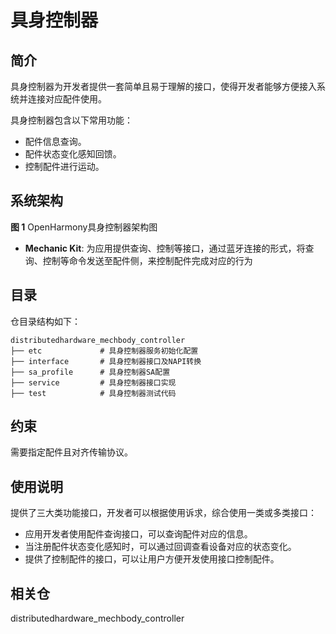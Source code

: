 # 具身控制器

## 简介

具身控制器为开发者提供一套简单且易于理解的接口，使得开发者能够方便接入系统并连接对应配件使用。

具身控制器包含以下常用功能：

- 配件信息查询。
- 配件状态变化感知回馈。
- 控制配件进行运动。

## 系统架构

**图 1**  OpenHarmony具身控制器架构图

- **Mechanic Kit**: 为应用提供查询、控制等接口，通过蓝牙连接的形式，将查询、控制等命令发送至配件侧，来控制配件完成对应的行为

## 目录

仓目录结构如下：

```shell
distributedhardware_mechbody_controller
├── etc             # 具身控制器服务初始化配置
├── interface       # 具身控制器接口及NAPI转换
├── sa_profile      # 具身控制器SA配置
├── service         # 具身控制器接口实现
├── test            # 具身控制器测试代码
```

## 约束

需要指定配件且对齐传输协议。

## 使用说明

提供了三大类功能接口，开发者可以根据使用诉求，综合使用一类或多类接口：

- 应用开发者使用配件查询接口，可以查询配件对应的信息。
- 当注册配件状态变化感知时，可以通过回调查看设备对应的状态变化。
- 提供了控制配件的接口，可以让用户方便开发使用接口控制配件。

## 相关仓

distributedhardware_mechbody_controller
